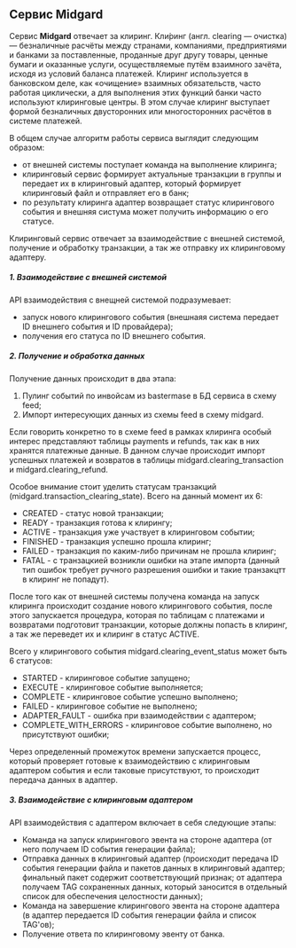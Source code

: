 ## Сервис Midgard

Сервис **Midgard** отвечает за клиринг. Кли́ринг (англ. clearing — очистка) — безналичные 
расчёты между странами, компаниями, предприятиями и банками за поставленные, проданные 
друг другу товары, ценные бумаги и оказанные услуги, осуществляемые путём взаимного 
зачёта, исходя из условий баланса платежей. Клиринг используется в банковском деле, 
как «очищение» взаимных обязательств, часто работая циклически, а для выполнения 
этих функций банки часто используют клиринговые центры. В этом случае клиринг выступает 
формой безналичных двусторонних или многосторонних расчётов в системе платежей.


В общем случае алгоритм работы сервиса выглядит следующим образом:
* от внешней системы поступает команда на выполнение клиринга;
* клиринговый сервис формирует актуальные транзакции в группы и передает их 
  в клиринговый адаптер, который формирует клиринговый файл и отправляет его 
  в банк;
* по результату клиринга адаптер возвращает статус клирингового события и внешняя
  систума может получить информацию о его статусе.

Клиринговый сервис отвечает за взаимодействие с внешней системой, получение и обработку
транзакции, а так же отправку их клиринговому адаптеру.


##### 1. Взаимодействие с внешней системой

API взаимодействия с внещней системой подразумевает: 
* запуск нового клирингового события (внешнаяя система передает ID внешнего 
события и ID провайдера);
* получения его статуса по ID внешнего события.  


##### 2. Получение и обработка данных

Получение данных происходит в два этапа:
1. Пулинг событий по инвойсам из bastermase в БД сервиса в схему feed;
2. Импорт интересующих данных из схемы feed в схему midgard.

Если говорить конкретно то в схеме feed в рамках клиринга особый интерес представляют 
таблицы payments и refunds, так как в них хранятся платежные данные. В данном случае 
происходит импорт успешных платежей и возвратов в таблицы midgard.clearing_transaction и 
midgard.clearing_refund. 

Особое внимание стоит уделить статусам транзакций (midgard.transaction_clearing_state). 
Всего на данный момент их 6:
* CREATED - статус новой транзакции;
* READY - транзакция готова к клирингу;
* ACTIVE - транзакция уже участвует в клиринговом событии;
* FINISHED - транзакция успешно прошла клиринг;
* FAILED - транзакция по каким-либо причинам не прошла клиринг;
* FATAL - с транзацкией возникли ошибки на этапе импорта (данный тип ошибок требует 
ручного разрешения ошибки и такие транзакцтт в клиринг не попадут).

После того как от внешней системы получена команда на запуск клиринга происходит создание 
нового клирингового события, после этого запускается процедура, которая по таблицам с платежами 
и возвратами подготовит транзакции, которые должны попасть в клиринг, а так же переведет 
их и клиринг в статус ACTIVE.

Всего у клирингового события midgard.clearing_event_status может быть 6 статусов:
* STARTED - клиринговое событие запущено;
* EXECUTE - клиринговое событие выполняется;
* COMPLETE - клиринговое событие успешно выполнено;
* FAILED - клиринговое событие не выполнено;
* ADAPTER_FAULT - ошибка при взаимодействии с адаптером;
* COMPLETE_WITH_ERRORS - клиринговое событие выполнено, но присутствуют ошибки;

Через определенный промежуток времени запускается процесс, который проверяет готовые к 
взаимодействию с клиринговым адаптером события и если таковые присутствуют, то происходит 
передача данных в адаптер.


##### 3. Взаимодействие с клиринговым адаптером

API взаимодействия с адаптером включает в себя следующие этапы:
* Команда на запуск клирингового эвента на стороне адаптера (от него получаем 
ID события генерации файла);
* Отправка данных в клиринговый адаптер (происходит передача ID события генерации файла 
и пакетов данных в клиринговый адаптер; финальный пакет содержит соответствующий 
признак; от адаптера получаем TAG сохраненных данных, который заносится в отдельный 
список для обеспечения целостности данных);
* Команда на завершение клирингового эвента на стороне адаптера (в адаптер передается 
ID события генерации файла и список TAG'ов);
* Получение ответа по клиринговому эвенту от банка.
